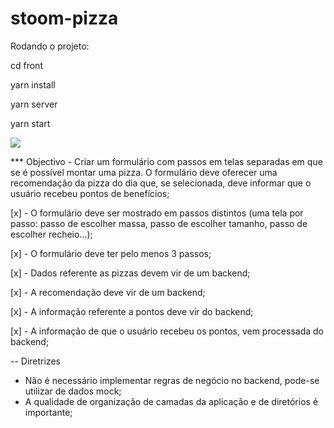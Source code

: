 # stoom-pizza

Rodando o projeto:

cd front

yarn install

yarn server

yarn start

![](stoom-pizza.gif)

*** Objectivo
    - Criar um formulário com passos em telas separadas em que se é possível montar uma pizza.
    O formulário deve oferecer uma recomendação da pizza do dia que, se selecionada, deve informar que o usuário recebeu pontos de benefícios;

[x] - O formulário deve ser mostrado em passos distintos (uma tela por passo: passo de escolher massa,
passo de escolher tamanho, passo de escolher recheio...);

[x] - O formulário deve ter pelo menos 3 passos;

[x] - Dados referente as pizzas devem vir de um backend;

[x] - A recomendação deve vir de um backend;

[x] - A informação referente a pontos deve vir do backend;

[x] - A informação de que o usuário recebeu os pontos, vem processada do backend;

-- Diretrizes

 * Não é necessário implementar regras de negócio no backend, pode-se utilizar de dados mock;
 * A qualidade de organização de camadas da aplicação e de diretórios é importante;
